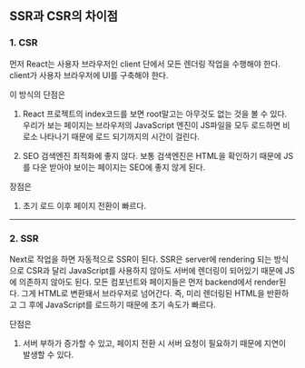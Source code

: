 ## SSR과 CSR의 차이점

### 1. CSR

먼저 React는 사용자 브라우저인 client 단에서 모든 렌더링 작업을 수행해야 한다. client가 사용자 브라우저에 UI를 구축해야 한다.

이 방식의 단점은

1. React 프로젝트의 index코드를 보면 root말고는 아무것도 없는 것을 볼 수 있다. 우리가 보는 페이지는 브라우저의 JavaScript 엔진이 JS파일을 모두 로드하면 비로소 나타나기 때문에 로드 되기까지의 시간이 걸린다.

2. SEO 검색엔진 최적화에 좋지 않다. 보통 검색엔진은 HTML을 확인하기 때문에 JS를 다운 받아야 보이는 페이지는 SEO에 좋지 않게 된다.

장점은

1. 초기 로드 이후 페이지 전환이 빠르다.

---

### 2. SSR

Next로 작업을 하면 자동적으로 SSR이 된다. SSR은 server에 rendering 되는 방식으로 CSR과 달리 JavaScript를 사용하지 않아도 서버에 렌더링이 되어있기 때문에 JS에 의존하지 않아도 된다. 모든 컴포넌트와 페이지들은 먼저 backend에서 render된다. 그게 HTML로 변환돼서 브라우저로 넘어간다. 즉, 미리 렌더링된 HTML을 반환하고 그 후에 JavaScript를 로드하기 때문에 초기 속도가 빠르다.

단점은

1. 서버 부하가 증가할 수 있고, 페이지 전환 시 서버 요청이 필요하기 때문에 지연이 발생할 수 있다.
